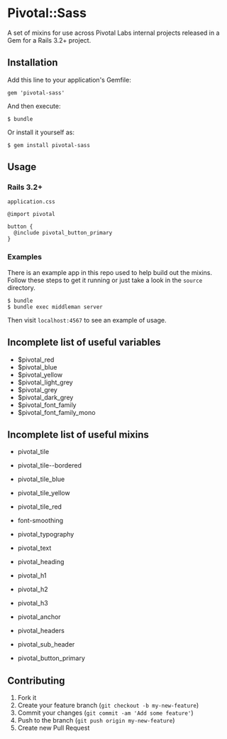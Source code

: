 # Pivotal::Sass

A set of mixins for use across Pivotal Labs internal projects released in a Gem for a Rails 3.2+ project.

## Installation

Add this line to your application's Gemfile:

    gem 'pivotal-sass'

And then execute:

    $ bundle

Or install it yourself as:

    $ gem install pivotal-sass

## Usage

### Rails 3.2+

`application.css`

    @import pivotal

    button {
      @include pivotal_button_primary
    }

### Examples

There is an example app in this repo used to help build out the mixins. Follow these steps to get it running or just take a look in the `source` directory.

	$ bundle
	$ bundle exec middleman server
	
Then visit `localhost:4567` to see an example of usage.

## Incomplete list of useful variables

- $pivotal_red
- $pivotal_blue
- $pivotal_yellow
- $pivotal_light_grey
- $pivotal_grey
- $pivotal_dark_grey
- $pivotal_font_family
- $pivotal_font_family_mono

## Incomplete list of useful mixins

- pivotal_tile
- pivotal_tile--bordered
- pivotal_tile_blue
- pivotal_tile_yellow
- pivotal_tile_red

- font-smoothing
- pivotal_typography
- pivotal_text
- pivotal_heading
- pivotal_h1
- pivotal_h2
- pivotal_h3
- pivotal_anchor
- pivotal_headers
- pivotal_sub_header

- pivotal_button_primary

## Contributing

1. Fork it
2. Create your feature branch (`git checkout -b my-new-feature`)
3. Commit your changes (`git commit -am 'Add some feature'`)
4. Push to the branch (`git push origin my-new-feature`)
5. Create new Pull Request
